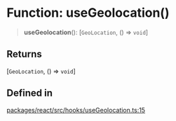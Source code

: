 # Function: useGeolocation()

> **useGeolocation**(): [`GeoLocation`, () => `void`]

## Returns

[`GeoLocation`, () => `void`]

## Defined in

[packages/react/src/hooks/useGeolocation.ts:15](https://github.com/mbti-nf-team/frontend-libraries/blob/08b9d43288f72c3d793bb8f598c64f689d769c2e/packages/react/src/hooks/useGeolocation.ts#L15)
